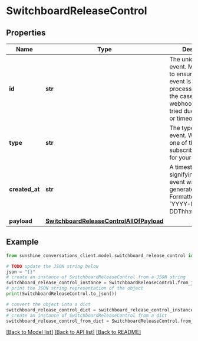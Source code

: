 # SwitchboardReleaseControl


## Properties

Name | Type | Description | Notes
------------ | ------------- | ------------- | -------------
**id** | **str** | The unique ID of the event. May be used to ensure that an event is not processed twice in the case of a webhook that is re-tried due to an error or timeout. | [optional] 
**type** | **str** | The type of the event. Will match one of the subscribed triggers for your [webhook](#operation/CreateWebhook). | [optional] 
**created_at** | **str** | A timestamp signifying when the event was generated. Formatted as &#x60;YYYY-MM-DDThh:mm:ss.SSSZ&#x60;. | [optional] 
**payload** | [**SwitchboardReleaseControlAllOfPayload**](SwitchboardReleaseControlAllOfPayload.md) |  | [optional] 

## Example

```python
from sunshine_conversations_client.model.switchboard_release_control import SwitchboardReleaseControl

# TODO update the JSON string below
json = "{}"
# create an instance of SwitchboardReleaseControl from a JSON string
switchboard_release_control_instance = SwitchboardReleaseControl.from_json(json)
# print the JSON string representation of the object
print(SwitchboardReleaseControl.to_json())

# convert the object into a dict
switchboard_release_control_dict = switchboard_release_control_instance.to_dict()
# create an instance of SwitchboardReleaseControl from a dict
switchboard_release_control_from_dict = SwitchboardReleaseControl.from_dict(switchboard_release_control_dict)
```
[[Back to Model list]](../README.md#documentation-for-models) [[Back to API list]](../README.md#documentation-for-api-endpoints) [[Back to README]](../README.md)


